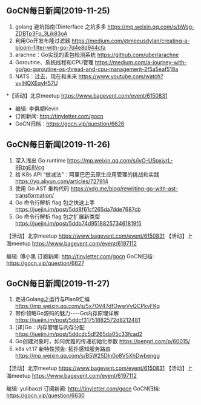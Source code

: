 ## GoCN每日新闻(2019-11-25)

1. golang 避坑指南(1)interface 之坑多多 https://mp.weixin.qq.com/s/bWsg-ZDBTp3Fp_3Lik83oA
2. 利用Go开发布隆过滤器 https://medium.com/@meeusdylan/creating-a-bloom-filter-with-go-7d4e8d944cfa
3. arachne：Go实现的丢包检测系统 https://github.com/uber/arachne
4. Goroutine、系统线程和CPU管理 https://medium.com/a-journey-with-go/go-goroutine-os-thread-and-cpu-management-2f5a5eaf518a
5. NATS：过去，现在和未来 https://www.youtube.com/watch?v=lHQXEqyH57U

*【活动】北京meetup https://www.bagevent.com/event/6150831

* 编辑: 李俱顺Kevin
* 订阅新闻: http://tinyletter.com/gocn
* GoCN归档：https://gocn.vip/question/6626

## GoCN每日新闻(2019-11-26)

1. 深入浅出 Go runtime https://mp.weixin.qq.com/s/ivO-USpxiyrL-9BzgE8Vcg
2. 给 K8s API “做减法”：阿里巴巴云原生应用管理的挑战和实践 https://yq.aliyun.com/articles/727914
3. 使用 Go AST 重构代码 https://xdg.me/blog/rewriting-go-with-ast-transformation/
4. Go 命令行解析 flag 包之快速上手 https://juejin.im/post/5dd8f61cf265da7dde7687cb
5. Go 命令行解析 flag 包之扩展新类型 https://juejin.im/post/5ddb74d951882573461819f5

【活动】北京meetup https://www.bagevent.com/event/6150831
【活动】上海meetup https://www.bagevent.com/event/6197112

编辑: 傅小黑
订阅新闻: http://tinyletter.com/gocn
GoCN归档: https://gocn.vip/question/6627


## GoCN每日新闻(2019-11-27)

1. 走进Golang之运行与Plan9汇编 https://mp.weixin.qq.com/s/5x7OV47dfOwwVvQCPkvFKg
2. 带你领略Go源码的魅力----Go内存原理详解 https://juejin.im/post/5ddcf31751882572d8212481
3. [译]Go：内存管理与内存分配 https://juejin.im/post/5ddcdc5df265da05c33fcad2
4. Go创建对象时，如何优雅的传递初始化参数 https://pengrl.com/p/60015/
5. k8s v1.17 新特性预告: 拓扑感知服务路由 https://mp.weixin.qq.com/s/B5W25DIn0o8V5XhDwbengg

【活动】北京meetup https://www.bagevent.com/event/6150831
【活动】上海meetup https://www.bagevent.com/event/6197112

编辑: yulibaozi
订阅新闻: http://tinyletter.com/gocn
GoCN归档: https://gocn.vip/question/6630
